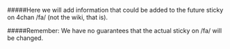 #####Here we will add information that could be added to the future sticky on 4chan /fa/ (not the wiki, that is).

#####Remember: We have no guarantees that the actual sticky on /fa/ will be changed.
